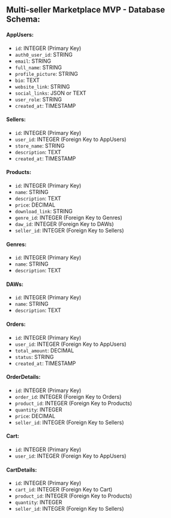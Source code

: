 ## Multi-seller Marketplace MVP - Database Schema:

#### AppUsers:
- `id`: INTEGER (Primary Key)
- `auth0_user_id`: STRING
- `email`: STRING
- `full_name`: STRING
- `profile_picture`: STRING
- `bio`: TEXT
- `website_link`: STRING
- `social_links`: JSON or TEXT
- `user_role`: STRING
- `created_at`: TIMESTAMP

#### Sellers:
- `id`: INTEGER (Primary Key)
- `user_id`: INTEGER (Foreign Key to AppUsers)
- `store_name`: STRING
- `description`: TEXT
- `created_at`: TIMESTAMP

#### Products:
- `id`: INTEGER (Primary Key)
- `name`: STRING
- `description`: TEXT
- `price`: DECIMAL
- `download_link`: STRING
- `genre_id`: INTEGER (Foreign Key to Genres)
- `daw_id`: INTEGER (Foreign Key to DAWs)
- `seller_id`: INTEGER (Foreign Key to Sellers)

#### Genres:
- `id`: INTEGER (Primary Key)
- `name`: STRING
- `description`: TEXT

#### DAWs:
- `id`: INTEGER (Primary Key)
- `name`: STRING
- `description`: TEXT

#### Orders:
- `id`: INTEGER (Primary Key)
- `user_id`: INTEGER (Foreign Key to AppUsers)
- `total_amount`: DECIMAL
- `status`: STRING
- `created_at`: TIMESTAMP

#### OrderDetails:
- `id`: INTEGER (Primary Key)
- `order_id`: INTEGER (Foreign Key to Orders)
- `product_id`: INTEGER (Foreign Key to Products)
- `quantity`: INTEGER
- `price`: DECIMAL
- `seller_id`: INTEGER (Foreign Key to Sellers)

#### Cart:
- `id`: INTEGER (Primary Key)
- `user_id`: INTEGER (Foreign Key to AppUsers)

#### CartDetails:
- `id`: INTEGER (Primary Key)
- `cart_id`: INTEGER (Foreign Key to Cart)
- `product_id`: INTEGER (Foreign Key to Products)
- `quantity`: INTEGER
- `seller_id`: INTEGER (Foreign Key to Sellers)
